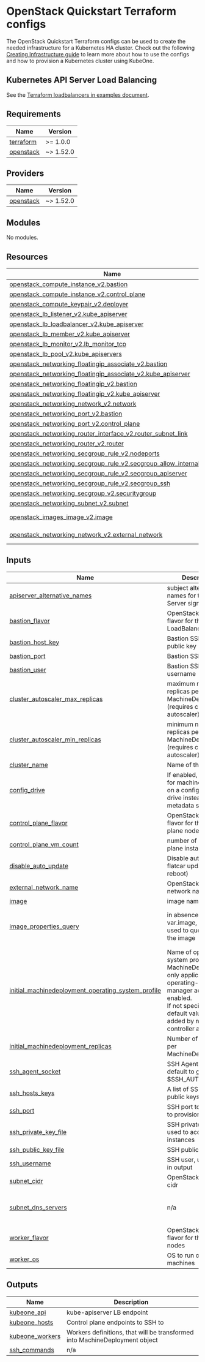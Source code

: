 # OpenStack Quickstart Terraform configs

The OpenStack Quickstart Terraform configs can be used to create the needed
infrastructure for a Kubernetes HA cluster. Check out the following
[Creating Infrastructure guide][docs-infrastructure] to learn more about how to
use the configs and how to provision a Kubernetes cluster using KubeOne.

## Kubernetes API Server Load Balancing

See the [Terraform loadbalancers in examples document][docs-tf-loadbalancer].

[docs-infrastructure]: https://docs.kubermatic.com/kubeone/v1.10/guides/using-terraform-configs/
[docs-tf-loadbalancer]: https://docs.kubermatic.com/kubeone/v1.10/examples/ha-load-balancing/

## Requirements

| Name | Version |
|------|---------|
| <a name="requirement_terraform"></a> [terraform](#requirement\_terraform) | >= 1.0.0 |
| <a name="requirement_openstack"></a> [openstack](#requirement\_openstack) | ~> 1.52.0 |

## Providers

| Name | Version |
|------|---------|
| <a name="provider_openstack"></a> [openstack](#provider\_openstack) | ~> 1.52.0 |

## Modules

No modules.

## Resources

| Name | Type |
|------|------|
| [openstack_compute_instance_v2.bastion](https://registry.terraform.io/providers/terraform-provider-openstack/openstack/latest/docs/resources/compute_instance_v2) | resource |
| [openstack_compute_instance_v2.control_plane](https://registry.terraform.io/providers/terraform-provider-openstack/openstack/latest/docs/resources/compute_instance_v2) | resource |
| [openstack_compute_keypair_v2.deployer](https://registry.terraform.io/providers/terraform-provider-openstack/openstack/latest/docs/resources/compute_keypair_v2) | resource |
| [openstack_lb_listener_v2.kube_apiserver](https://registry.terraform.io/providers/terraform-provider-openstack/openstack/latest/docs/resources/lb_listener_v2) | resource |
| [openstack_lb_loadbalancer_v2.kube_apiserver](https://registry.terraform.io/providers/terraform-provider-openstack/openstack/latest/docs/resources/lb_loadbalancer_v2) | resource |
| [openstack_lb_member_v2.kube_apiserver](https://registry.terraform.io/providers/terraform-provider-openstack/openstack/latest/docs/resources/lb_member_v2) | resource |
| [openstack_lb_monitor_v2.lb_monitor_tcp](https://registry.terraform.io/providers/terraform-provider-openstack/openstack/latest/docs/resources/lb_monitor_v2) | resource |
| [openstack_lb_pool_v2.kube_apiservers](https://registry.terraform.io/providers/terraform-provider-openstack/openstack/latest/docs/resources/lb_pool_v2) | resource |
| [openstack_networking_floatingip_associate_v2.bastion](https://registry.terraform.io/providers/terraform-provider-openstack/openstack/latest/docs/resources/networking_floatingip_associate_v2) | resource |
| [openstack_networking_floatingip_associate_v2.kube_apiserver](https://registry.terraform.io/providers/terraform-provider-openstack/openstack/latest/docs/resources/networking_floatingip_associate_v2) | resource |
| [openstack_networking_floatingip_v2.bastion](https://registry.terraform.io/providers/terraform-provider-openstack/openstack/latest/docs/resources/networking_floatingip_v2) | resource |
| [openstack_networking_floatingip_v2.kube_apiserver](https://registry.terraform.io/providers/terraform-provider-openstack/openstack/latest/docs/resources/networking_floatingip_v2) | resource |
| [openstack_networking_network_v2.network](https://registry.terraform.io/providers/terraform-provider-openstack/openstack/latest/docs/resources/networking_network_v2) | resource |
| [openstack_networking_port_v2.bastion](https://registry.terraform.io/providers/terraform-provider-openstack/openstack/latest/docs/resources/networking_port_v2) | resource |
| [openstack_networking_port_v2.control_plane](https://registry.terraform.io/providers/terraform-provider-openstack/openstack/latest/docs/resources/networking_port_v2) | resource |
| [openstack_networking_router_interface_v2.router_subnet_link](https://registry.terraform.io/providers/terraform-provider-openstack/openstack/latest/docs/resources/networking_router_interface_v2) | resource |
| [openstack_networking_router_v2.router](https://registry.terraform.io/providers/terraform-provider-openstack/openstack/latest/docs/resources/networking_router_v2) | resource |
| [openstack_networking_secgroup_rule_v2.nodeports](https://registry.terraform.io/providers/terraform-provider-openstack/openstack/latest/docs/resources/networking_secgroup_rule_v2) | resource |
| [openstack_networking_secgroup_rule_v2.secgroup_allow_internal_ipv4](https://registry.terraform.io/providers/terraform-provider-openstack/openstack/latest/docs/resources/networking_secgroup_rule_v2) | resource |
| [openstack_networking_secgroup_rule_v2.secgroup_apiserver](https://registry.terraform.io/providers/terraform-provider-openstack/openstack/latest/docs/resources/networking_secgroup_rule_v2) | resource |
| [openstack_networking_secgroup_rule_v2.secgroup_ssh](https://registry.terraform.io/providers/terraform-provider-openstack/openstack/latest/docs/resources/networking_secgroup_rule_v2) | resource |
| [openstack_networking_secgroup_v2.securitygroup](https://registry.terraform.io/providers/terraform-provider-openstack/openstack/latest/docs/resources/networking_secgroup_v2) | resource |
| [openstack_networking_subnet_v2.subnet](https://registry.terraform.io/providers/terraform-provider-openstack/openstack/latest/docs/resources/networking_subnet_v2) | resource |
| [openstack_images_image_v2.image](https://registry.terraform.io/providers/terraform-provider-openstack/openstack/latest/docs/data-sources/images_image_v2) | data source |
| [openstack_networking_network_v2.external_network](https://registry.terraform.io/providers/terraform-provider-openstack/openstack/latest/docs/data-sources/networking_network_v2) | data source |

## Inputs

| Name | Description | Type | Default | Required |
|------|-------------|------|---------|:--------:|
| <a name="input_apiserver_alternative_names"></a> [apiserver\_alternative\_names](#input\_apiserver\_alternative\_names) | subject alternative names for the API Server signing cert. | `list(string)` | `[]` | no |
| <a name="input_bastion_flavor"></a> [bastion\_flavor](#input\_bastion\_flavor) | OpenStack instance flavor for the LoadBalancer node | `string` | `"m1.tiny"` | no |
| <a name="input_bastion_host_key"></a> [bastion\_host\_key](#input\_bastion\_host\_key) | Bastion SSH host public key | `string` | `null` | no |
| <a name="input_bastion_port"></a> [bastion\_port](#input\_bastion\_port) | Bastion SSH port | `number` | `22` | no |
| <a name="input_bastion_user"></a> [bastion\_user](#input\_bastion\_user) | Bastion SSH username | `string` | `"ubuntu"` | no |
| <a name="input_cluster_autoscaler_max_replicas"></a> [cluster\_autoscaler\_max\_replicas](#input\_cluster\_autoscaler\_max\_replicas) | maximum number of replicas per MachineDeployment (requires cluster-autoscaler) | `number` | `0` | no |
| <a name="input_cluster_autoscaler_min_replicas"></a> [cluster\_autoscaler\_min\_replicas](#input\_cluster\_autoscaler\_min\_replicas) | minimum number of replicas per MachineDeployment (requires cluster-autoscaler) | `number` | `0` | no |
| <a name="input_cluster_name"></a> [cluster\_name](#input\_cluster\_name) | Name of the cluster | `string` | n/a | yes |
| <a name="input_config_drive"></a> [config\_drive](#input\_config\_drive) | If enabled, metadata for machines is stored on a configuration drive instead of the metadata service. | `bool` | `false` | no |
| <a name="input_control_plane_flavor"></a> [control\_plane\_flavor](#input\_control\_plane\_flavor) | OpenStack instance flavor for the control plane nodes | `string` | `"m1.small"` | no |
| <a name="input_control_plane_vm_count"></a> [control\_plane\_vm\_count](#input\_control\_plane\_vm\_count) | number of control plane instances | `number` | `3` | no |
| <a name="input_disable_auto_update"></a> [disable\_auto\_update](#input\_disable\_auto\_update) | Disable automatic flatcar updates (and reboot) | `bool` | `false` | no |
| <a name="input_external_network_name"></a> [external\_network\_name](#input\_external\_network\_name) | OpenStack external network name | `string` | n/a | yes |
| <a name="input_image"></a> [image](#input\_image) | image name to use | `string` | `""` | no |
| <a name="input_image_properties_query"></a> [image\_properties\_query](#input\_image\_properties\_query) | in absence of var.image, this will be used to query API for the image | `map(any)` | <pre>{<br>  "os_distro": "ubuntu",<br>  "os_version": "24.04"<br>}</pre> | no |
| <a name="input_initial_machinedeployment_operating_system_profile"></a> [initial\_machinedeployment\_operating\_system\_profile](#input\_initial\_machinedeployment\_operating\_system\_profile) | Name of operating system profile for MachineDeployments, only applicable if operating-system-manager addon is enabled.<br>If not specified, the default value will be added by machine-controller addon. | `string` | `""` | no |
| <a name="input_initial_machinedeployment_replicas"></a> [initial\_machinedeployment\_replicas](#input\_initial\_machinedeployment\_replicas) | Number of replicas per MachineDeployment | `number` | `2` | no |
| <a name="input_ssh_agent_socket"></a> [ssh\_agent\_socket](#input\_ssh\_agent\_socket) | SSH Agent socket, default to grab from $SSH\_AUTH\_SOCK | `string` | `"env:SSH_AUTH_SOCK"` | no |
| <a name="input_ssh_hosts_keys"></a> [ssh\_hosts\_keys](#input\_ssh\_hosts\_keys) | A list of SSH hosts public keys to verify | `list(string)` | `null` | no |
| <a name="input_ssh_port"></a> [ssh\_port](#input\_ssh\_port) | SSH port to be used to provision instances | `number` | `22` | no |
| <a name="input_ssh_private_key_file"></a> [ssh\_private\_key\_file](#input\_ssh\_private\_key\_file) | SSH private key file used to access instances | `string` | `""` | no |
| <a name="input_ssh_public_key_file"></a> [ssh\_public\_key\_file](#input\_ssh\_public\_key\_file) | SSH public key file | `string` | `"~/.ssh/id_rsa.pub"` | no |
| <a name="input_ssh_username"></a> [ssh\_username](#input\_ssh\_username) | SSH user, used only in output | `string` | `"ubuntu"` | no |
| <a name="input_subnet_cidr"></a> [subnet\_cidr](#input\_subnet\_cidr) | OpenStack subnet cidr | `string` | `"192.168.1.0/24"` | no |
| <a name="input_subnet_dns_servers"></a> [subnet\_dns\_servers](#input\_subnet\_dns\_servers) | n/a | `list(string)` | <pre>[<br>  "8.8.8.8",<br>  "8.8.4.4"<br>]</pre> | no |
| <a name="input_worker_flavor"></a> [worker\_flavor](#input\_worker\_flavor) | OpenStack instance flavor for the worker nodes | `string` | `"m1.small"` | no |
| <a name="input_worker_os"></a> [worker\_os](#input\_worker\_os) | OS to run on worker machines | `string` | `"ubuntu"` | no |

## Outputs

| Name | Description |
|------|-------------|
| <a name="output_kubeone_api"></a> [kubeone\_api](#output\_kubeone\_api) | kube-apiserver LB endpoint |
| <a name="output_kubeone_hosts"></a> [kubeone\_hosts](#output\_kubeone\_hosts) | Control plane endpoints to SSH to |
| <a name="output_kubeone_workers"></a> [kubeone\_workers](#output\_kubeone\_workers) | Workers definitions, that will be transformed into MachineDeployment object |
| <a name="output_ssh_commands"></a> [ssh\_commands](#output\_ssh\_commands) | n/a |
